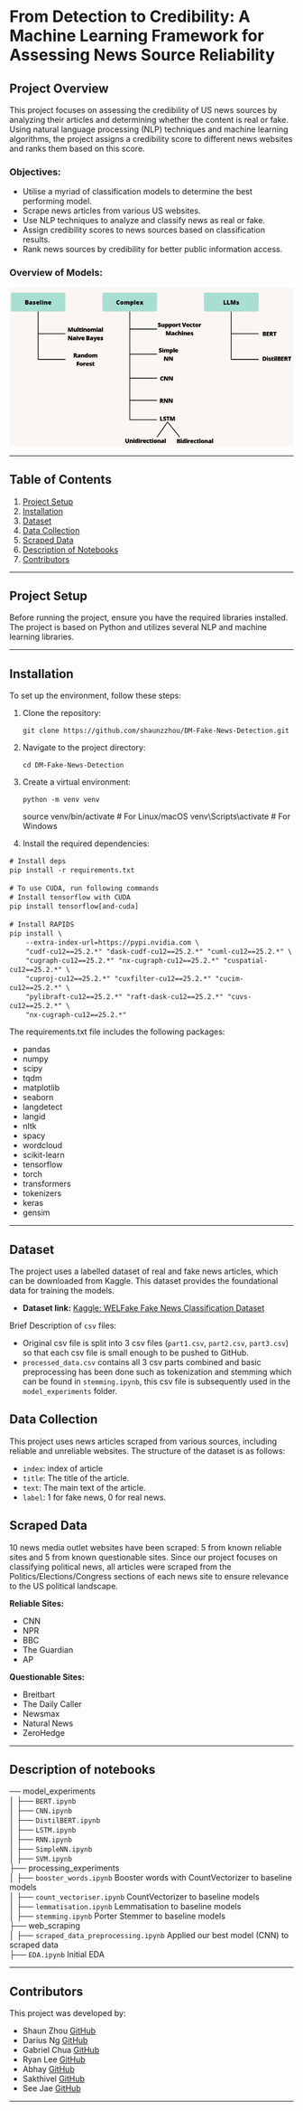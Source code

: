 # From Detection to Credibility: A Machine Learning Framework for Assessing News Source Reliability

## Project Overview

This project focuses on assessing the credibility of US news sources by analyzing their articles and determining whether the content is real or fake. Using natural language processing (NLP) techniques and machine learning algorithms, the project assigns a credibility score to different news websites and ranks them based on this score.

### Objectives:

- Utilise a myriad of classification models to determine the best performing model.
- Scrape news articles from various US websites.
- Use NLP techniques to analyze and classify news as real or fake.
- Assign credibility scores to news sources based on classification results.
- Rank news sources by credibility for better public information access.

### Overview of Models:

![Models](overview.jpg)

---

## Table of Contents

1. [Project Setup](#project-setup)
2. [Installation](#installation)
3. [Dataset](#dataset)
4. [Data Collection](#data-collection)
5. [Scraped Data](#scraped-data)
6. [Description of Notebooks](#description-of-notebooks)
7. [Contributors](#contributors)

---

## Project Setup

Before running the project, ensure you have the required libraries installed. The project is based on Python and utilizes several NLP and machine learning libraries.

---

## Installation

To set up the environment, follow these steps:

1.  Clone the repository:

        git clone https://github.com/shaunzzhou/DM-Fake-News-Detection.git

2.  Navigate to the project directory:

        cd DM-Fake-News-Detection

3.  Create a virtual environment:

        python -m venv venv

    source venv/bin/activate # For Linux/macOS
    venv\Scripts\activate # For Windows

4.  Install the required dependencies:
        
```
# Install deps
pip install -r requirements.txt

# To use CUDA, run following commands
# Install tensorflow with CUDA
pip install tensorflow[and-cuda]

# Install RAPIDS
pip install \
    --extra-index-url=https://pypi.nvidia.com \
    "cudf-cu12==25.2.*" "dask-cudf-cu12==25.2.*" "cuml-cu12==25.2.*" \
    "cugraph-cu12==25.2.*" "nx-cugraph-cu12==25.2.*" "cuspatial-cu12==25.2.*" \
    "cuproj-cu12==25.2.*" "cuxfilter-cu12==25.2.*" "cucim-cu12==25.2.*" \
    "pylibraft-cu12==25.2.*" "raft-dask-cu12==25.2.*" "cuvs-cu12==25.2.*" \
    "nx-cugraph-cu12==25.2.*"
```

The requirements.txt file includes the following packages:

- pandas
- numpy
- scipy
- tqdm
- matplotlib
- seaborn
- langdetect
- langid
- nltk
- spacy
- wordcloud
- scikit-learn
- tensorflow
- torch
- transformers
- tokenizers
- keras
- gensim

---

## Dataset

The project uses a labelled dataset of real and fake news articles, which can be downloaded from Kaggle. This dataset provides the foundational data for training the models.

- **Dataset link:** [Kaggle: WELFake Fake News Classification Dataset](https://www.kaggle.com/datasets/saurabhshahane/fake-news-classification)

Brief Description of `csv` files:

- Original csv file is split into 3 csv files (`part1.csv`, `part2.csv`, `part3.csv`) so that each csv file is small enough to be pushed to GitHub.
- `processed_data.csv` contains all 3 csv parts combined and basic preprocessing has been done such as tokenization and stemming which can be found in `stemming.ipynb`, this csv file is subsequently used in the `model_experiments` folder.

## Data Collection

This project uses news articles scraped from various sources, including reliable and unreliable websites. The structure of the dataset is as follows:

- `index`: index of article
- `title`: The title of the article.
- `text`: The main text of the article.
- `label`: 1 for fake news, 0 for real news.

## Scraped Data

10 news media outlet websites have been scraped: 5 from known reliable sites and 5 from known questionable sites. Since our project focuses on classifying political news, all articles were scraped from the Politics/Elections/Congress sections of each news site to ensure relevance to the US political landscape.

**Reliable Sites:**

- CNN
- NPR
- BBC
- The Guardian
- AP

**Questionable Sites:**

- Breitbart
- The Daily Caller
- Newsmax
- Natural News
- ZeroHedge

---

## Description of notebooks

── model_experiments<br>
│ ├── `BERT.ipynb` <br>
│ ├── `CNN.ipynb`<br>
│ ├── `DistilBERT.ipynb`<br>
│ ├── `LSTM.ipynb`<br>
│ ├── `RNN.ipynb`<br>
│ ├── `SimpleNN.ipynb`<br>
│ ├── `SVM.ipynb`<br>
├── processing_experiments<br>
│ ├── `booster_words.ipynb` Booster words with CountVectorizer to baseline models<br>
│ ├── `count_vectoriser.ipynb` CountVectorizer to baseline models<br>
│ ├── `lemmatisation.ipynb` Lemmatisation to baseline models<br>
│ ├── `stemming.ipynb` Porter Stemmer to baseline models<br>
├── web_scraping<br>
│ ├── `scraped_data_preprocessing.ipynb` Applied our best model (CNN) to scraped data<br>
├── `EDA.ipynb` Initial EDA

---

## Contributors

This project was developed by:

- Shaun Zhou
  [GitHub](https://github.com/shaunzzhou)
- Darius Ng
  [GitHub](https://github.com/dariusnggg)
- Gabriel Chua
  [GitHub](https://github.com/deseyebags)
- Ryan Lee
  [GitHub](https://github.com/ryan99324)
- Abhay
  [GitHub](https://github.com/Helliad)
- Sakthivel
  [GitHub](https://github.com/sakthivelg2022)
- See Jae
  [GitHub](https://github.com/seejaee)

---

